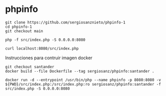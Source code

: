 # phpinfo

```
git clone https://github.com/sergiosanznieto/phpinfo-1
cd phpinfo-1
git checkout main
```
```
php -f src/index.php -S 0.0.0.0:8080
```
```
curl localhost:8080/src/index.php
```
Instrucciones para contruir imagen docker
```
git checkout santander
docker build --file Dockerfile --tag sergiosanz/phpinfo:santander .
```
```
docker run -d --entrypoint /usr/bin/php --name phpinfo -p 8080:8080 -v ${PWD}/src/index.php:/src/index.php:ro sergiosanz/phpinfo:santander -f src/index.php -S 0.0.0.0:8080
```
